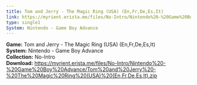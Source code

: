 ```yaml
---
title: Tom and Jerry - The Magic Ring (USA) (En,Fr,De,Es,It)
link: https://myrient.erista.me/files/No-Intro/Nintendo%20-%20Game%20Boy%20Advance/Tom%20and%20Jerry%20-%20The%20Magic%20Ring%20(USA)%20(En,Fr,De,Es,It).zip
type: single1
System: Nintendo - Game Boy Advance
---
```

<b>Game:</b> Tom and Jerry - The Magic Ring (USA) (En,Fr,De,Es,It)<br>
<b>System:</b> Nintendo - Game Boy Advance<br>
<b>Collection:</b> No-Intro<br>
<b>Download:</b> https://myrient.erista.me/files/No-Intro/Nintendo%20-%20Game%20Boy%20Advance/Tom%20and%20Jerry%20-%20The%20Magic%20Ring%20(USA)%20(En,Fr,De,Es,It).zip
